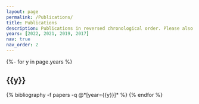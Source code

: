 ```yaml
---
layout: page
permalink: /Publications/
title: Publications
description: Publications in reversed chronological order. Please also see my Google Scholar profile for a complete list.
years: [2022, 2021, 2019, 2017]
nav: true
nav_order: 2
---
```

<!-- _pages/publications.md -->
<div class="publications">

{%- for y in page.years %}
  <h2 class="year">{{y}}</h2>
  {% bibliography -f papers -q @*[year={{y}}]* %}
{% endfor %}

</div>
